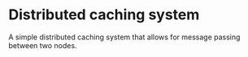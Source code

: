 # Distributed caching system
A simple distributed caching system that allows for message passing between two nodes.
